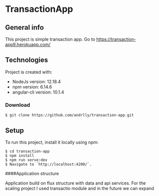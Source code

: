# TransactionApp

## General info
This project is simple transaction app.
Go to https://transaction-app9.herokuapp.com/

## Technologies
Project is created with:
* NodeJs version: 12.18.4
* npm version: 6.14.6
* angular-cli version: 10.1.4

### Download 

```
$ git clone https://github.com/andrlly/transaction-app.git
```

## Setup
To run this project, install it locally using npm:

```
$ cd transaction-app
$ npm install
$ npm run serve:dev
$ Navigate to `http://localhost:4200/`.
```

####Application structure

Application build on flux structure with data and api services.
For the scaling project I used transactio module and in the future we can expand  
